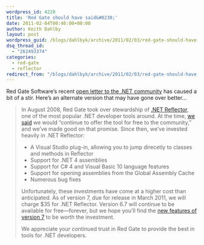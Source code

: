 ```yaml
---
wordpress_id: 4220
title: 'Red Gate should have said&#8230;'
date: 2011-02-04T00:46:00+00:00
author: Keith Dahlby
layout: post
wordpress_guid: /blogs/dahlbyk/archive/2011/02/03/red-gate-should-have-said.aspx
dsq_thread_id:
  - "262493374"
categories:
  - red-gate
  - reflector
redirect_from: "/blogs/dahlbyk/archive/2011/02/03/red-gate-should-have-said.aspx/"
---
```

Red Gate Software&#8217;s recent [open letter to the .NET community](http://www.red-gate.com/products/dotnet-development/reflector/announcement) has caused a bit of a stir. Here&#8217;s an alternate version that may have gone over better&#8230;

> In August 2008, Red Gate took over stewardship of [.NET Reflector](http://www.red-gate.com/products/dotnet-development/reflector/), one of the most popular .NET developer tools around. At the time, [we said](http://www.simple-talk.com/opinion/opinion-pieces/the-future-of-reflector-/) we would &#8220;continue to offer the tool for free to the community,&#8221; and we&#8217;ve made good on that promise. Since then, we&#8217;ve invested heavily in .NET Reflector:
> 
>   * A Visual Studio plug-in, allowing you to jump direcetly to classes and methods in Reflector
>   * Support for .NET 4 assemblies
>   * Support for C# 4 and Visual Basic 10 language features
>   * Support for opening assemblies from the Global Assembly Cache
>   * Numerous bug fixes
> 
> Unfortunately, these investments have come at a higher cost than anticipated. As of version 7, due for release in March 2011, we will charge $35 for .NET Reflector. Version 6.7 will continue to be available for free&mdash;forever, but we hope you&#8217;ll find the [new features of version 7](http://www.simple-talk.com/community/blogs/clivet/archive/2011/02/01/99118.aspx "New features in V7 of .NET Reflector.") to be worth the investment.
> 
> We appreciate your continued trust in Red Gate to provide the best in tools for .NET developers.